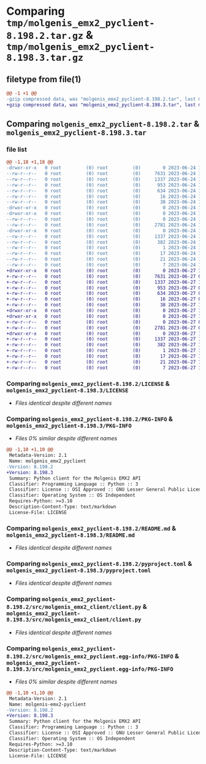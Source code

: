 # Comparing `tmp/molgenis_emx2_pyclient-8.198.2.tar.gz` & `tmp/molgenis_emx2_pyclient-8.198.3.tar.gz`

## filetype from file(1)

```diff
@@ -1 +1 @@
-gzip compressed data, was "molgenis_emx2_pyclient-8.198.2.tar", last modified: Sat Jun 24 10:38:49 2023, max compression
+gzip compressed data, was "molgenis_emx2_pyclient-8.198.3.tar", last modified: Tue Jun 27 10:05:56 2023, max compression
```

## Comparing `molgenis_emx2_pyclient-8.198.2.tar` & `molgenis_emx2_pyclient-8.198.3.tar`

### file list

```diff
@@ -1,18 +1,18 @@
-drwxr-xr-x   0 root         (0) root         (0)        0 2023-06-24 10:38:49.297392 molgenis_emx2_pyclient-8.198.2/
--rw-r--r--   0 root         (0) root         (0)     7631 2023-06-24 10:31:39.000000 molgenis_emx2_pyclient-8.198.2/LICENSE
--rw-r--r--   0 root         (0) root         (0)     1337 2023-06-24 10:38:49.297392 molgenis_emx2_pyclient-8.198.2/PKG-INFO
--rw-r--r--   0 root         (0) root         (0)      953 2023-06-24 10:31:39.000000 molgenis_emx2_pyclient-8.198.2/README.md
--rw-r--r--   0 root         (0) root         (0)      634 2023-06-24 10:31:39.000000 molgenis_emx2_pyclient-8.198.2/pyproject.toml
--rw-r--r--   0 root         (0) root         (0)       16 2023-06-24 10:31:39.000000 molgenis_emx2_pyclient-8.198.2/requirements.txt
--rw-r--r--   0 root         (0) root         (0)       38 2023-06-24 10:38:49.297392 molgenis_emx2_pyclient-8.198.2/setup.cfg
-drwxr-xr-x   0 root         (0) root         (0)        0 2023-06-24 10:38:49.297392 molgenis_emx2_pyclient-8.198.2/src/
-drwxr-xr-x   0 root         (0) root         (0)        0 2023-06-24 10:38:49.297392 molgenis_emx2_pyclient-8.198.2/src/molgenis_emx2_client/
--rw-r--r--   0 root         (0) root         (0)        0 2023-06-24 10:31:39.000000 molgenis_emx2_pyclient-8.198.2/src/molgenis_emx2_client/__init__.py
--rw-r--r--   0 root         (0) root         (0)     2781 2023-06-24 10:31:39.000000 molgenis_emx2_pyclient-8.198.2/src/molgenis_emx2_client/client.py
-drwxr-xr-x   0 root         (0) root         (0)        0 2023-06-24 10:38:49.297392 molgenis_emx2_pyclient-8.198.2/src/molgenis_emx2_pyclient.egg-info/
--rw-r--r--   0 root         (0) root         (0)     1337 2023-06-24 10:38:49.000000 molgenis_emx2_pyclient-8.198.2/src/molgenis_emx2_pyclient.egg-info/PKG-INFO
--rw-r--r--   0 root         (0) root         (0)      382 2023-06-24 10:38:49.000000 molgenis_emx2_pyclient-8.198.2/src/molgenis_emx2_pyclient.egg-info/SOURCES.txt
--rw-r--r--   0 root         (0) root         (0)        1 2023-06-24 10:38:49.000000 molgenis_emx2_pyclient-8.198.2/src/molgenis_emx2_pyclient.egg-info/dependency_links.txt
--rw-r--r--   0 root         (0) root         (0)       17 2023-06-24 10:38:49.000000 molgenis_emx2_pyclient-8.198.2/src/molgenis_emx2_pyclient.egg-info/requires.txt
--rw-r--r--   0 root         (0) root         (0)       21 2023-06-24 10:38:49.000000 molgenis_emx2_pyclient-8.198.2/src/molgenis_emx2_pyclient.egg-info/top_level.txt
--rw-r--r--   0 root         (0) root         (0)        7 2023-06-24 10:33:08.000000 molgenis_emx2_pyclient-8.198.2/version.txt
+drwxr-xr-x   0 root         (0) root         (0)        0 2023-06-27 10:05:56.871680 molgenis_emx2_pyclient-8.198.3/
+-rw-r--r--   0 root         (0) root         (0)     7631 2023-06-27 09:58:36.000000 molgenis_emx2_pyclient-8.198.3/LICENSE
+-rw-r--r--   0 root         (0) root         (0)     1337 2023-06-27 10:05:56.871680 molgenis_emx2_pyclient-8.198.3/PKG-INFO
+-rw-r--r--   0 root         (0) root         (0)      953 2023-06-27 09:58:37.000000 molgenis_emx2_pyclient-8.198.3/README.md
+-rw-r--r--   0 root         (0) root         (0)      634 2023-06-27 09:58:37.000000 molgenis_emx2_pyclient-8.198.3/pyproject.toml
+-rw-r--r--   0 root         (0) root         (0)       16 2023-06-27 09:58:37.000000 molgenis_emx2_pyclient-8.198.3/requirements.txt
+-rw-r--r--   0 root         (0) root         (0)       38 2023-06-27 10:05:56.871680 molgenis_emx2_pyclient-8.198.3/setup.cfg
+drwxr-xr-x   0 root         (0) root         (0)        0 2023-06-27 10:05:56.871680 molgenis_emx2_pyclient-8.198.3/src/
+drwxr-xr-x   0 root         (0) root         (0)        0 2023-06-27 10:05:56.871680 molgenis_emx2_pyclient-8.198.3/src/molgenis_emx2_client/
+-rw-r--r--   0 root         (0) root         (0)        0 2023-06-27 09:58:37.000000 molgenis_emx2_pyclient-8.198.3/src/molgenis_emx2_client/__init__.py
+-rw-r--r--   0 root         (0) root         (0)     2781 2023-06-27 09:58:37.000000 molgenis_emx2_pyclient-8.198.3/src/molgenis_emx2_client/client.py
+drwxr-xr-x   0 root         (0) root         (0)        0 2023-06-27 10:05:56.871680 molgenis_emx2_pyclient-8.198.3/src/molgenis_emx2_pyclient.egg-info/
+-rw-r--r--   0 root         (0) root         (0)     1337 2023-06-27 10:05:56.000000 molgenis_emx2_pyclient-8.198.3/src/molgenis_emx2_pyclient.egg-info/PKG-INFO
+-rw-r--r--   0 root         (0) root         (0)      382 2023-06-27 10:05:56.000000 molgenis_emx2_pyclient-8.198.3/src/molgenis_emx2_pyclient.egg-info/SOURCES.txt
+-rw-r--r--   0 root         (0) root         (0)        1 2023-06-27 10:05:56.000000 molgenis_emx2_pyclient-8.198.3/src/molgenis_emx2_pyclient.egg-info/dependency_links.txt
+-rw-r--r--   0 root         (0) root         (0)       17 2023-06-27 10:05:56.000000 molgenis_emx2_pyclient-8.198.3/src/molgenis_emx2_pyclient.egg-info/requires.txt
+-rw-r--r--   0 root         (0) root         (0)       21 2023-06-27 10:05:56.000000 molgenis_emx2_pyclient-8.198.3/src/molgenis_emx2_pyclient.egg-info/top_level.txt
+-rw-r--r--   0 root         (0) root         (0)        7 2023-06-27 10:00:04.000000 molgenis_emx2_pyclient-8.198.3/version.txt
```

### Comparing `molgenis_emx2_pyclient-8.198.2/LICENSE` & `molgenis_emx2_pyclient-8.198.3/LICENSE`

 * *Files identical despite different names*

### Comparing `molgenis_emx2_pyclient-8.198.2/PKG-INFO` & `molgenis_emx2_pyclient-8.198.3/PKG-INFO`

 * *Files 0% similar despite different names*

```diff
@@ -1,10 +1,10 @@
 Metadata-Version: 2.1
 Name: molgenis_emx2_pyclient
-Version: 8.198.2
+Version: 8.198.3
 Summary: Python client for the Molgenis EMX2 API
 Classifier: Programming Language :: Python :: 3
 Classifier: License :: OSI Approved :: GNU Lesser General Public License v3 (LGPLv3)
 Classifier: Operating System :: OS Independent
 Requires-Python: >=3.10
 Description-Content-Type: text/markdown
 License-File: LICENSE
```

### Comparing `molgenis_emx2_pyclient-8.198.2/README.md` & `molgenis_emx2_pyclient-8.198.3/README.md`

 * *Files identical despite different names*

### Comparing `molgenis_emx2_pyclient-8.198.2/pyproject.toml` & `molgenis_emx2_pyclient-8.198.3/pyproject.toml`

 * *Files identical despite different names*

### Comparing `molgenis_emx2_pyclient-8.198.2/src/molgenis_emx2_client/client.py` & `molgenis_emx2_pyclient-8.198.3/src/molgenis_emx2_client/client.py`

 * *Files identical despite different names*

### Comparing `molgenis_emx2_pyclient-8.198.2/src/molgenis_emx2_pyclient.egg-info/PKG-INFO` & `molgenis_emx2_pyclient-8.198.3/src/molgenis_emx2_pyclient.egg-info/PKG-INFO`

 * *Files 0% similar despite different names*

```diff
@@ -1,10 +1,10 @@
 Metadata-Version: 2.1
 Name: molgenis-emx2-pyclient
-Version: 8.198.2
+Version: 8.198.3
 Summary: Python client for the Molgenis EMX2 API
 Classifier: Programming Language :: Python :: 3
 Classifier: License :: OSI Approved :: GNU Lesser General Public License v3 (LGPLv3)
 Classifier: Operating System :: OS Independent
 Requires-Python: >=3.10
 Description-Content-Type: text/markdown
 License-File: LICENSE
```

